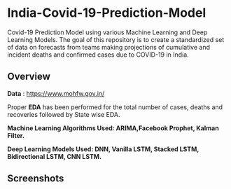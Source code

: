 # India-Covid-19-Prediction-Model

Covid-19 Prediction Model using various Machine Learning and Deep Learning Models. The goal of this repository is to create a standardized set of data on forecasts from teams making projections of cumulative and incident deaths and confirmed cases due to COVID-19 in India.

## **Overview**

**Data** : https://www.mohfw.gov.in/

Proper **EDA** has been performed for the total number of cases, deaths and recoveries followed by State wise EDA.

**Machine Learning Algorithms Used: ARIMA,Facebook Prophet, Kalman Filter.**

**Deep Learning Models Used: DNN, Vanilla LSTM, Stacked LSTM, Bidirectional LSTM, CNN LSTM.**

## **Screenshots**

